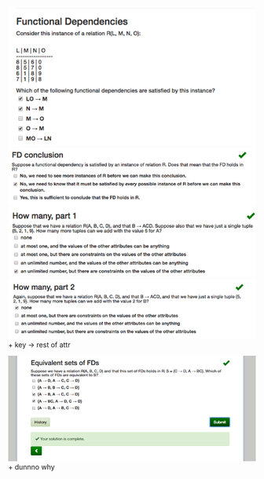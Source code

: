 

![](2017-10-21-23-37-46.png)
![](2017-10-21-23-38-17.png)
![](2017-10-21-23-39-26.png)
![](2017-10-21-23-40-09.png)
    + key -> rest of attr

![](2017-10-21-23-45-45.png)
    + dunnno why